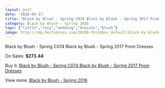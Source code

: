 ```yaml
---
layout: post
date: '2018-04-17'
title: "Black by Blush - Spring C074 Black by Blush - Spring 2017 Prom Dresses"
category: Black by Blush - Spring 2016
tags: ["little","rosy","wedding","dresses","blush"]
image: http://img.hectodress.com/28280-thickbox_default/black-by-blush-spring-c074-black-by-blush-spring-2012-prom-dresses.jpg
---
```

Black by Blush - Spring C074 Black by Blush - Spring 2017 Prom Dresses

On Sales: **$273.44**
<a href="https://www.hectodress.com/black-by-blush-spring-2013/13201-black-by-blush-spring-c074-black-by-blush-spring-2012-prom-dresses.html"><amp-img layout="responsive" width="600" height="600" src="//img.hectodress.com/28280-thickbox_default/black-by-blush-spring-c074-black-by-blush-spring-2012-prom-dresses.jpg" alt="Black by Blush - Spring C074 Black by Blush - Spring 2017 Prom Dresses 0" /></a>
<a href="https://www.hectodress.com/black-by-blush-spring-2013/13201-black-by-blush-spring-c074-black-by-blush-spring-2012-prom-dresses.html"><amp-img layout="responsive" width="600" height="600" src="//img.hectodress.com/28281-thickbox_default/black-by-blush-spring-c074-black-by-blush-spring-2012-prom-dresses.jpg" alt="Black by Blush - Spring C074 Black by Blush - Spring 2017 Prom Dresses 1" /></a>

Buy it: [Black by Blush - Spring C074 Black by Blush - Spring 2017 Prom Dresses](https://www.hectodress.com/black-by-blush-spring-2013/13201-black-by-blush-spring-c074-black-by-blush-spring-2012-prom-dresses.html "Black by Blush - Spring C074 Black by Blush - Spring 2017 Prom Dresses")

View more: [Black by Blush - Spring 2016](https://www.hectodress.com/207-black-by-blush-spring-2013 "Black by Blush - Spring 2016")